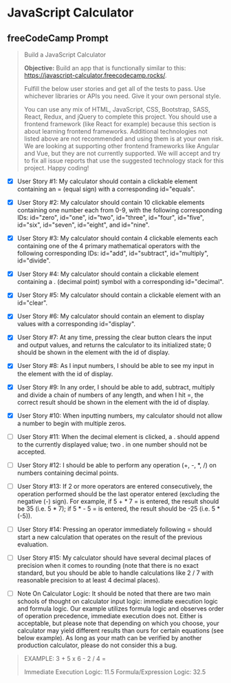# JavaScript Calculator

## freeCodeCamp Prompt
> Build a JavaScript Calculator
>
> **Objective:** Build an app that is functionally similar to this: https://javascript-calculator.freecodecamp.rocks/.
>
> Fulfill the below user stories and get all of the tests to pass. Use whichever libraries or APIs you need. Give it your own personal style.
>
> You can use any mix of HTML, JavaScript, CSS, Bootstrap, SASS, React, Redux, and jQuery to complete this project. You should use a frontend framework (like React for example) because this section is about learning frontend frameworks. Additional technologies not listed above are not recommended and using them is at your own risk. We are looking at supporting other frontend frameworks like Angular and Vue, but they are not currently supported. We will accept and try to fix all issue reports that use the suggested technology stack for this project. Happy coding!

- [x] User Story #1: My calculator should contain a clickable element containing an = (equal sign) with a corresponding id="equals".

- [x] User Story #2: My calculator should contain 10 clickable elements containing one number each from 0-9, with the following corresponding IDs: id="zero", id="one", id="two", id="three", id="four", id="five", id="six", id="seven", id="eight", and id="nine".

- [x] User Story #3: My calculator should contain 4 clickable elements each containing one of the 4 primary mathematical operators with the following corresponding IDs: id="add", id="subtract", id="multiply", id="divide".

- [x] User Story #4: My calculator should contain a clickable element containing a . (decimal point) symbol with a corresponding id="decimal".

- [x] User Story #5: My calculator should contain a clickable element with an id="clear".

- [x] User Story #6: My calculator should contain an element to display values with a corresponding id="display".

- [x] User Story #7: At any time, pressing the clear button clears the input and output values, and returns the calculator to its initialized state; 0 should be shown in the element with the id of display.

- [x] User Story #8: As I input numbers, I should be able to see my input in the element with the id of display.

- [x] User Story #9: In any order, I should be able to add, subtract, multiply and divide a chain of numbers of any length, and when I hit =, the correct result should be shown in the element with the id of display.

- [x] User Story #10: When inputting numbers, my calculator should not allow a number to begin with multiple zeros.

- [ ] User Story #11: When the decimal element is clicked, a . should append to the currently displayed value; two . in one number should not be accepted.

- [ ] User Story #12: I should be able to perform any operation (+, -, *, /) on numbers containing decimal points.

- [ ] User Story #13: If 2 or more operators are entered consecutively, the operation performed should be the last operator entered (excluding the negative (-) sign). For example, if 5 + * 7 = is entered, the result should be 35 (i.e. 5 * 7); if 5 * - 5 = is entered, the result should be -25 (i.e. 5 * (-5)).

- [ ] User Story #14: Pressing an operator immediately following = should start a new calculation that operates on the result of the previous evaluation.

- [ ] User Story #15: My calculator should have several decimal places of precision when it comes to rounding (note that there is no exact standard, but you should be able to handle calculations like 2 / 7 with reasonable precision to at least 4 decimal places).

- [ ] Note On Calculator Logic: It should be noted that there are two main schools of thought on calculator input logic: immediate execution logic and formula logic. Our example utilizes formula logic and observes order of operation precedence, immediate execution does not. Either is acceptable, but please note that depending on which you choose, your calculator may yield different results than ours for certain equations (see below example). As long as your math can be verified by another production calculator, please do not consider this a bug.

> EXAMPLE: 3 + 5 x 6 - 2 / 4 =
>
>    Immediate Execution Logic: 11.5
>    Formula/Expression Logic: 32.5
